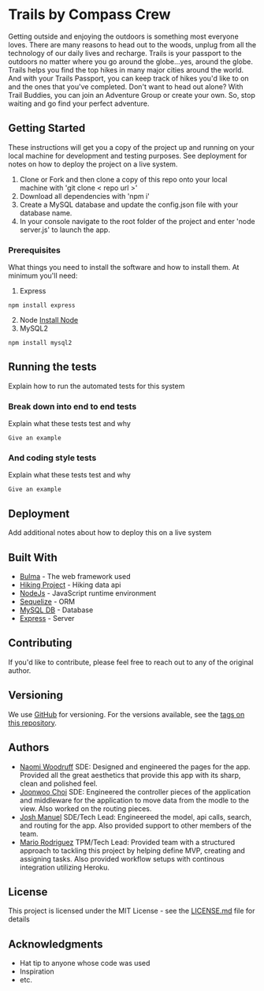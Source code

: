 # Trails by Compass Crew

Getting outside and enjoying the outdoors is something most everyone loves.  There are many reasons to head out to the woods, unplug from all the technology of our daily lives and recharge.  Trails is your passport to the outdoors no matter where you go around the globe...yes, around the globe.
Trails helps you find the top hikes in many major cities around the world. And with your Trails Passport, you can keep track of hikes you'd like to on and the ones that you've completed.
Don't want to head out alone? With Trail Buddies, you can join an Adventure Group or create your own.  So, stop waiting and go find your perfect adventure.

## Getting Started

These instructions will get you a copy of the project up and running on your local machine for development and testing purposes. See deployment for notes on how to deploy the project on a live system.

1. Clone or Fork and then clone a copy of this repo onto your local machine with 'git clone < repo url >'
2. Download all dependencies with 'npm i'
3. Create a MySQL database and update the config.json file with your database name.
4. In your console navigate to the root folder of the project and enter 'node server.js' to launch the app.

### Prerequisites

What things you need to install the software and how to install them.  At minimum you'll need:

1. Express
```
npm install express
```
2. Node
[Install Node](https://nodejs.org/en/download/)
3. MySQL2
```
npm install mysql2
```

## Running the tests

Explain how to run the automated tests for this system

### Break down into end to end tests

Explain what these tests test and why

```
Give an example
```

### And coding style tests

Explain what these tests test and why

```
Give an example
```

## Deployment

Add additional notes about how to deploy this on a live system

## Built With

* [Bulma](https://bulma.io/) - The web framework used
* [Hiking Project](https://www.hikingproject.com/) - Hiking data api
* [NodeJs](https://nodejs.org/en/) - JavaScript runtime environment
* [Sequelize](http://docs.sequelizejs.com/) - ORM
* [MySQL DB](https://www.mysql.com/) - Database
* [Express](https://expressjs.com/) - Server

## Contributing

If you'd like to contribute, please feel free to reach out to any of the original author.
## Versioning

We use [GitHub](http://github.com/) for versioning. For the versions available, see the [tags on this repository](https://github.com/uw-coding-boot-camp-group-7/Trails).

## Authors

* [Naomi Woodruff](https://github.com/naywood)
    SDE: Designed and engineered the pages for the app. Provided all the great aesthetics that provide this app with its sharp,
    clean and polished feel.
* [Joonwoo Choi](https://github.com/joon3703)
    SDE: Engineered the controller pieces of the application and middleware for the application to move data from
    the modle to the view.  Also worked on the routing pieces.
* [Josh Manuel](https://github.com/joshespr)
    SDE/Tech Lead: Engineereed the model, api calls, search, and routing for the app. Also provided support to other members of the team.
* [Mario Rodriguez](https://github.com/mariorodriguezdeleon)
    TPM/Tech Lead: Provided team with a structured approach to tackling this project by helping define MVP, creating and assigning tasks. Also provided workflow setups with continous integration utilizing Heroku.

## License

This project is licensed under the MIT License - see the [LICENSE.md](LICENSE.md) file for details

## Acknowledgments

* Hat tip to anyone whose code was used
* Inspiration
* etc.